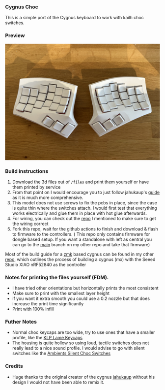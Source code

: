 ### Cygnus Choc

This is a simple port of the Cygnus keyboard to work with kailh choc switches.

### Preview
![preview](./imgs/cygnus_choc.jpeg)


### Build instructions
1. Download the 3d files out of ```/files``` and print them yourself or have them printed by service    
2. From that point on I would encourage you to just follow jahukaup's [guide](https://github.com/juhakaup/keyboards/tree/main/Cygnus%20v1.0) as it is much more comprehensive.
3. This model does not use screws to fix the pcbs in place, since the case is quite thin where the switches attach. I would first test that everything works electrically and glue them in place with hot glue afterwards.
4. For wiring, you can check out the [repo](https://github.com/vuoz/cygnus-xiao-ble) I mentioned to make sure to get the wiring correct
5. Fork this repo, wait for the github actions to finish and download & flash to firmware to the controllers. ( This repo only contains firmware for dongle based setup. If you want a standalone with left as central you can go to the [main](https://github.com/vuoz/cygnus-xiao-ble) branch on my other repo and take that firmware)

Most of the build guide for a [zmk](https://zmk.dev/) based cygnus can be found in my other [repo](https://github.com/vuoz/cygnus-xiao-ble), which outlines the process of building a cygnus (mx) with the Seeed Studio XIAO nRF52840 as the controller 

### Notes for printing the files yourself (FDM).
- I have tried other orientations but horizontally prints the most consistent
- Make sure to print with the smallest layer height 
- if you want it extra smooth you could use a 0.2 nozzle but that does increase the print time significantly
- Print with 100% infill

### Futher Notes
- Normal choc keycaps are too wide, try to use ones that have a smaller profile, like the [KLP Lame Keycaps](https://github.com/braindefender/KLP-Lame-Keycaps)
- The housing is quite hollow so using loud, tactile switches does not really lead to a nice sound profile. I would advise to go with silent switches like the [Ambients Silent Choc Switches](https://keycapsss.com/Ambients-Silent-Choc-Switches-LowproKB-Kailh-Choc-V1/KC10221-NOC)

### Credits
- Huge thanks to the original creator of the cygnus [jahukaup](https://github.com/juhakaup/keyboards/tree/main/Cygnus%20v1.0) without his design I would not have been able to remix it.

